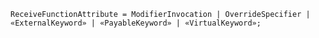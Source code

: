 <!-- This file is generated automatically by infrastructure scripts. Please don't edit by hand. -->

```{ .ebnf .slang-ebnf #ReceiveFunctionAttribute }
ReceiveFunctionAttribute = ModifierInvocation | OverrideSpecifier | «ExternalKeyword» | «PayableKeyword» | «VirtualKeyword»;
```
